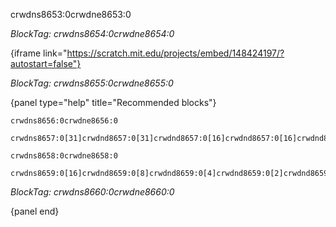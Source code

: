 crwdns8653:0crwdne8653:0

*BlockTag: crwdns8654:0crwdne8654:0*

{iframe link="https://scratch.mit.edu/projects/embed/148424197/?autostart=false"}

*BlockTag: crwdns8655:0crwdne8655:0*

{panel type="help" title="Recommended blocks"}

<pre><code class="scratch:split:random">crwdns8656:0crwdne8656:0
</code></pre>

<pre><code class="scratch:split:random">crwdns8657:0[31]crwdnd8657:0[31]crwdnd8657:0[16]crwdnd8657:0[16]crwdnd8657:0[8]crwdnd8657:0[8]crwdnd8657:0[4]crwdnd8657:0[4]crwdnd8657:0[2]crwdnd8657:0[2]crwdnd8657:0[1]crwdnd8657:0[1]crwdne8657:0
</code></pre>

<pre><code class="scratch:split:random">crwdns8658:0crwdne8658:0
</code></pre>

<pre><code class="scratch:split:random">crwdns8659:0[16]crwdnd8659:0[8]crwdnd8659:0[4]crwdnd8659:0[2]crwdnd8659:0[1]crwdne8659:0
</code></pre>

*BlockTag: crwdns8660:0crwdne8660:0*

{panel end}